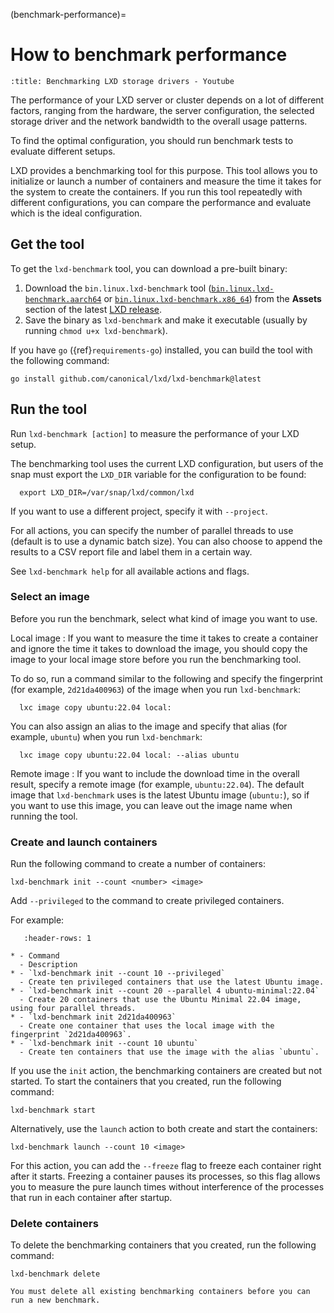 (benchmark-performance)=
# How to benchmark performance

```{youtube} https://www.youtube.com/watch?v=z_OKwO5TskA
:title: Benchmarking LXD storage drivers - Youtube
```

The performance of your LXD server or cluster depends on a lot of different factors, ranging from the hardware, the server configuration, the selected storage driver and the network bandwidth to the overall usage patterns.

To find the optimal configuration, you should run benchmark tests to evaluate different setups.

LXD provides a benchmarking tool for this purpose.
This tool allows you to initialize or launch a number of containers and measure the time it takes for the system to create the containers.
If you run this tool repeatedly with different configurations, you can compare the performance and evaluate which is the ideal configuration.

## Get the tool

To get the `lxd-benchmark` tool, you can download a pre-built binary:

1. Download the `bin.linux.lxd-benchmark` tool ([`bin.linux.lxd-benchmark.aarch64`](https://github.com/canonical/lxd/releases/latest/download/bin.linux.lxd-benchmark.aarch64) or [`bin.linux.lxd-benchmark.x86_64`](https://github.com/canonical/lxd/releases/latest/download/bin.linux.lxd-benchmark.x86_64)) from the **Assets** section of the latest [LXD release](https://github.com/canonical/lxd/releases).
1. Save the binary as `lxd-benchmark` and make it executable (usually by running `chmod u+x lxd-benchmark`).

If you have `go` ({ref}`requirements-go`) installed, you can build the tool with the following command:

    go install github.com/canonical/lxd/lxd-benchmark@latest

## Run the tool

Run `lxd-benchmark [action]` to measure the performance of your LXD setup.

The benchmarking tool uses the current LXD configuration, but users of the snap must export the `LXD_DIR` variable for the configuration to be found:

      export LXD_DIR=/var/snap/lxd/common/lxd

If you want to use a different project, specify it with `--project`.

For all actions, you can specify the number of parallel threads to use (default is to use a dynamic batch size).
You can also choose to append the results to a CSV report file and label them in a certain way.

See `lxd-benchmark help` for all available actions and flags.

### Select an image

Before you run the benchmark, select what kind of image you want to use.

Local image
: If you want to measure the time it takes to create a container and ignore the time it takes to download the image, you should copy the image to your local image store before you run the benchmarking tool.

  To do so, run a command similar to the following and specify the fingerprint (for example, `2d21da400963`) of the image when you run `lxd-benchmark`:

      lxc image copy ubuntu:22.04 local:

  You can also assign an alias to the image and specify that alias (for example, `ubuntu`) when you run `lxd-benchmark`:

      lxc image copy ubuntu:22.04 local: --alias ubuntu

Remote image
: If you want to include the download time in the overall result, specify a remote image (for example, `ubuntu:22.04`).
  The default image that `lxd-benchmark` uses is the latest Ubuntu image (`ubuntu:`), so if you want to use this image, you can leave out the image name when running the tool.

### Create and launch containers

Run the following command to create a number of containers:

    lxd-benchmark init --count <number> <image>

Add `--privileged` to the command to create privileged containers.

For example:

```{list-table}
   :header-rows: 1

* - Command
  - Description
* - `lxd-benchmark init --count 10 --privileged`
  - Create ten privileged containers that use the latest Ubuntu image.
* - `lxd-benchmark init --count 20 --parallel 4 ubuntu-minimal:22.04`
  - Create 20 containers that use the Ubuntu Minimal 22.04 image, using four parallel threads.
* - `lxd-benchmark init 2d21da400963`
  - Create one container that uses the local image with the fingerprint `2d21da400963`.
* - `lxd-benchmark init --count 10 ubuntu`
  - Create ten containers that use the image with the alias `ubuntu`.

```

If you use the `init` action, the benchmarking containers are created but not started.
To start the containers that you created, run the following command:

    lxd-benchmark start

Alternatively, use the `launch` action to both create and start the containers:

    lxd-benchmark launch --count 10 <image>

For this action, you can add the `--freeze` flag to freeze each container right after it starts.
Freezing a container pauses its processes, so this flag allows you to measure the pure launch times without interference of the processes that run in each container after startup.

### Delete containers

To delete the benchmarking containers that you created, run the following command:

    lxd-benchmark delete

```{note}
You must delete all existing benchmarking containers before you can run a new benchmark.
```
